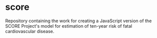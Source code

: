 # score
Repository containing the work for creating a JavaScript version of the SCORE Project's model for estimation of ten-year risk of fatal cardiovascular disease.
